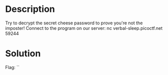 # Description

Try to decrypt the secret cheese password to prove you're not the imposter!
Connect to the program on our server: nc verbal-sleep.picoctf.net 59244

# Solution



Flag: ``